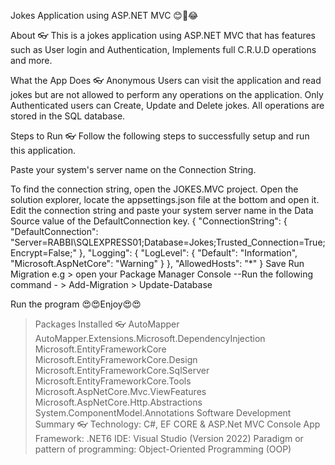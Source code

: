Jokes Application using ASP.NET MVC 😊🤣😂

About 👓
This is a jokes application using ASP.NET MVC that has features such as User login and Authentication, Implements full C.R.U.D operations and more.

What the App Does 👓
Anonymous Users can visit the application and read jokes but are not allowed to perform any operations on the application.
Only Authenticated users can Create, Update and Delete jokes.
All operations are stored in the SQL database.

Steps to Run 👓
Follow the following steps to successfully setup and run this application.

Paste your system's server name on the Connection String.

To find the connection string, open the JOKES.MVC project.
Open the solution explorer, locate the appsettings.json file at the bottom and open it.
Edit the connection string and paste your system server name in the Data Source value of the DefaultConnection key.
{
  "ConnectionString": {
    "DefaultConnection": "Server=RABBI\\SQLEXPRESS01;Database=Jokes;Trusted_Connection=True;Encrypt=False;"
  },
  "Logging": {
    "LogLevel": {
      "Default": "Information",
      "Microsoft.AspNetCore": "Warning"
    }
  },
  "AllowedHosts": "*"
}
Save
Run Migration e.g
    > open your Package Manager Console
    --Run the following command -
    > Add-Migration
    > Update-Database
    
Run the program
😍😍Enjoy😍😍

> Packages Installed 👓
> AutoMapper
> AutoMapper.Extensions.Microsoft.DependencyInjection
> Microsoft.EntityFrameworkCore
> Microsoft.EntityFrameworkCore.Design
> Microsoft.EntityFrameworkCore.SqlServer
> Microsoft.EntityFrameworkCore.Tools
> Microsoft.AspNetCore.Mvc.ViewFeatures
> Microsoft.AspNetCore.Http.Abstractions
> System.ComponentModel.Annotations
> Software Development Summary 👓
> Technology: C#, EF CORE & ASP.Net MVC
> Console App Framework: .NET6
> IDE: Visual Studio (Version 2022)
Paradigm or pattern of programming: Object-Oriented Programming (OOP)

